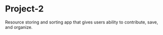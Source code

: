 # Project-2
Resource storing and sorting app that gives users ability to contribute, save, and organize.
